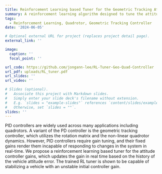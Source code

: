 ```yaml
---
title: Reinforcement Learning based Tuner for the Geometric Tracking Attitude Controller
summary: A reinforcement learning algorithm designed to tune the attitude controller gains for the geometric tracking controller for the quadrotor.
tags:
  - Reinforcement Learning, Quadrotor, Geometric Tracking Controller
date: '2024-06-05'

# Optional external URL for project (replaces project detail page).
external_link: ''

image:
  caption: ''
  focal_point: ''

url_code: https://github.com/jongann-lee/RL-Tuner-Geo-Quad-Controller
url_pdf: uploads/RL_tuner.pdf
url_slides: ''
url_video: ''

# Slides (optional).
#   Associate this project with Markdown slides.
#   Simply enter your slide deck's filename without extension.
#   E.g. `slides = "example-slides"` references `content/slides/example-slides.md`.
#   Otherwise, set `slides = ""`.
slides: ''
---
```


PID controllers are widely used across many applications including quadrotors. A variant of the PD controller is the geometric tracking controller, which utilizes the rotation matrix and the non-linear quadrotor dynamics. However, PID controllers require gain tuning, and their fixed gains render them incapable of responding to changes in the system in real-time. We propose a reinforcement learning based tuner for the attitude controller gains, which updates the gain in real time based on the history of the vehicle attitude error. The trained RL tuner is shown to be capable of stabilizing a vehicle with an unstable initial controller gain.
